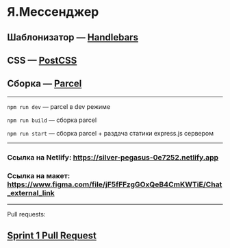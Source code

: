 # Я.Мессенджер

## Шаблонизатор — [Handlebars](https://handlebarsjs.com/)

## CSS — [PostCSS](https://postcss.org/)

## Сборка — [Parcel](https://parceljs.org/)

---

`npm run dev` — parcel в dev режиме

`npm run build` — сборка parcel

`npm run start` — сборка parcel + раздача статики express.js сервером

---

### Ссылка на Netlify: https://silver-pegasus-0e7252.netlify.app

### Ссылка на макет: https://www.figma.com/file/jF5fFFzgGOxQeB4CmKWTiE/Chat_external_link

---

Pull requests:

## [Sprint 1 Pull Request](https://github.com/stvdent47/middle.messenger.praktikum.yandex/pull/3)
